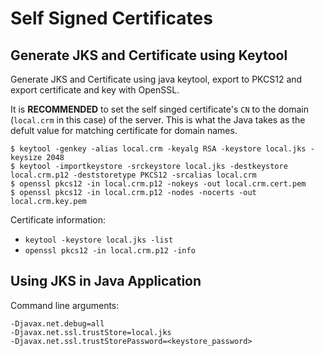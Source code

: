 # Self Signed Certificates

## Generate JKS and Certificate using Keytool

Generate JKS and Certificate using java keytool, export to PKCS12 and export certificate and key with OpenSSL.

It is **RECOMMENDED** to set the self singed certificate's `CN` to the domain (`local.crm` in this case) of the server. This is what the Java takes as the defult value for matching certificate for domain names.

```
$ keytool -genkey -alias local.crm -keyalg RSA -keystore local.jks -keysize 2048
$ keytool -importkeystore -srckeystore local.jks -destkeystore local.crm.p12 -deststoretype PKCS12 -srcalias local.crm
$ openssl pkcs12 -in local.crm.p12 -nokeys -out local.crm.cert.pem
$ openssl pkcs12 -in local.crm.p12 -nodes -nocerts -out local.crm.key.pem
```


Certificate information:
- `keytool -keystore local.jks -list`
- `openssl pkcs12 -in local.crm.p12 -info`

## Using JKS in Java Application

Command line arguments: 
```
-Djavax.net.debug=all 
-Djavax.net.ssl.trustStore=local.jks 
-Djavax.net.ssl.trustStorePassword=<keystore_password>
```